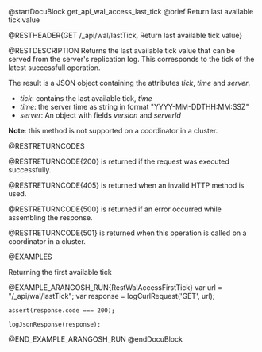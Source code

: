 
@startDocuBlock get_api_wal_access_last_tick
@brief Return last available tick value

@RESTHEADER{GET /_api/wal/lastTick, Return last available tick value}

@RESTDESCRIPTION
Returns the last available tick value that can be served from the server's
replication log. This corresponds to the tick of the latest successfull operation.

The result is a JSON object containing the attributes *tick*, *time* and *server*. 
* *tick*: contains the last available tick, *time* 
* *time*: the server time as string in format "YYYY-MM-DDTHH:MM:SSZ"
* *server*: An object with fields *version* and *serverId*

**Note**: this method is not supported on a coordinator in a cluster.

@RESTRETURNCODES

@RESTRETURNCODE{200}
is returned if the request was executed successfully.

@RESTRETURNCODE{405}
is returned when an invalid HTTP method is used.

@RESTRETURNCODE{500}
is returned if an error occurred while assembling the response.

@RESTRETURNCODE{501}
is returned when this operation is called on a coordinator in a cluster.

@EXAMPLES

Returning the first available tick

@EXAMPLE_ARANGOSH_RUN{RestWalAccessFirstTick}
    var url = "/_api/wal/lastTick";
    var response = logCurlRequest('GET', url);

    assert(response.code === 200);

    logJsonResponse(response);
@END_EXAMPLE_ARANGOSH_RUN
@endDocuBlock

